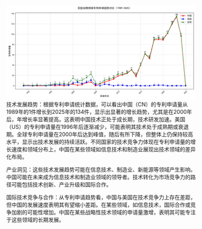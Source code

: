 ![Patent Application Trend](./figs/patent_application_trend.jpg "Patent Application Trend")
技术发展趋势：根据专利申请统计数据，可以看出中国（CN）的专利申请量从1989年的1件增长到2025年的134件，显示出显著的增长趋势，尤其是在2000年后，年增长率显著提高。这表明中国技术正处于成长期，技术研发加速。美国（US）的专利申请量在1996年后逐渐减少，可能表明其技术处于成熟期或衰退期。全球专利申请量在2000年后达到峰值，随后有所下降，但整体上仍保持较高水平，显示出技术发展的持续活跃。不同国家的技术竞争力体现在专利申请量的增长速度和领域分布上，中国在某些领域如信息技术和制造业展现出技术领域的差异化布局。

产业洞见：这些技术发展趋势可能在信息技术、制造业、新能源等领域产生影响。中国可能在未来成为信息技术和制造业领域的领导者。技术转化为市场竞争力的路径可能包括技术创新、产业升级和国际合作。

国际技术竞争与合作：从专利申请趋势看，中国与美国在技术竞争力上存在差距，但中国的发展速度表明其有望缩小差距。在某些领域，如信息技术，国际合作或竞争加剧的可能性增加。中国在某些战略性技术领域的申请量激增，表明其可能专注于这些领域的长期发展。